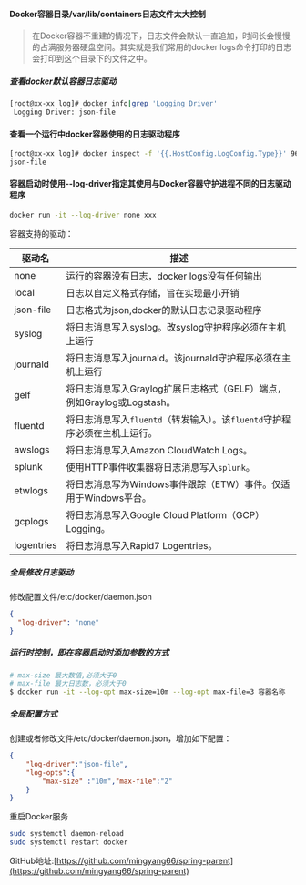#### Docker容器目录/var/lib/containers日志文件太大控制

> 在Docker容器不重建的情况下，日志文件会默认一直追加，时间长会慢慢的占满服务器硬盘空间。其实就是我们常用的docker
> logs命令打印的日志会打印到这个目录下的文件之中。

##### 查看docker默认容器日志驱动

```sh
[root@xx-xx log]# docker info|grep 'Logging Driver'
 Logging Driver: json-file
```

#### 查看一个运行中docker容器使用的日志驱动程序

```sh
[root@xx-xx log]# docker inspect -f '{{.HostConfig.LogConfig.Type}}' 96a7b67e2581
json-file
```

#### 容器启动时使用--log-driver指定其使用与Docker容器守护进程不同的日志驱动程序

```sh
docker run -it --log-driver none xxx
```

容器支持的驱动：

| 驱动名        | 描述                                               |
|------------|--------------------------------------------------|
| none       | 运行的容器没有日志，docker logs没有任何输出                      |
| local      | 日志以自定义格式存储，旨在实现最小开销                              |
| json-file  | 日志格式为json,docker的默认日志记录驱动程序                      |
| syslog     | 将日志消息写入syslog。改syslog守护程序必须在主机上运行                |
| journald   | 将日志消息写入journald。该journald守护程序必须在主机上运行            |
| gelf       | 将日志消息写入Graylog扩展日志格式（GELF）端点，例如Graylog或Logstash。 |
| fluentd    | 将日志消息写入`fluentd`（转发输入）。该`fluentd`守护程序必须在主机上运行。   |
| awslogs    | 将日志消息写入Amazon CloudWatch Logs。                   |
| splunk     | 使用HTTP事件收集器将日志消息写入`splunk`。                      |
| etwlogs    | 将日志消息写为Windows事件跟踪（ETW）事件。仅适用于Windows平台。         |
| gcplogs    | 将日志消息写入Google Cloud Platform（GCP）Logging。        |
| logentries | 将日志消息写入Rapid7 Logentries。                        |

##### 全局修改日志驱动

修改配置文件/etc/docker/daemon.json

```json
{
  "log-driver": "none"
}
```

##### 运行时控制，即在容器启动时添加参数的方式

```sh
# max-size 最大数值,必须大于0
# max-file 最大日志数，必须大于0
$ docker run -it --log-opt max-size=10m --log-opt max-file=3 容器名称
```

##### 全局配置方式

创建或者修改文件/etc/docker/daemon.json，增加如下配置：

```json
{
    "log-driver":"json-file",
    "log-opts":{
        "max-size" :"10m","max-file":"2"
    }
}
```

重启Docker服务

```sh
sudo systemctl daemon-reload
sudo systemctl restart docker
```

GitHub地址:[https://github.com/mingyang66/spring-parent](https://github.com/mingyang66/spring-parent)
